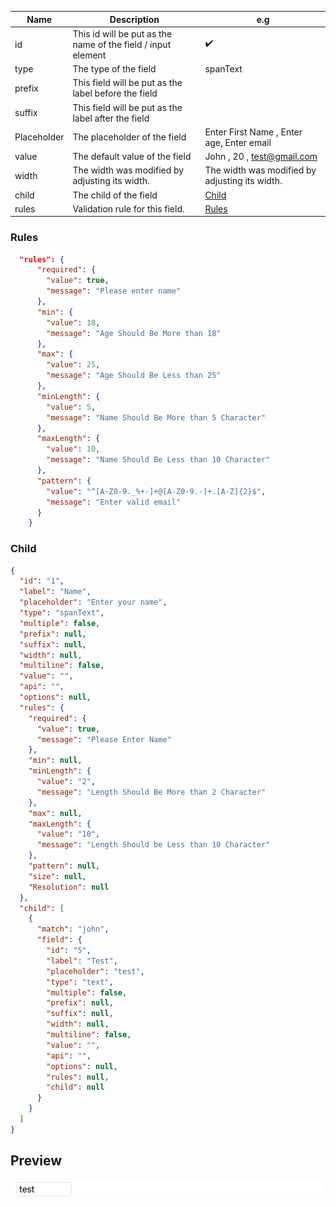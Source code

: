| **Name**    | **Description**                                              | **e.g**                                        |
| ----------- | ------------------------------------------------------------ | ---------------------------------------------- |
| id          | This id will be put as the name of the field / input element | ✔️                                             |
| type        | The type of the field                                        | spanText                                       |
| prefix      | This field will be put as the label before the field         |                                                |
| suffix      | This field will be put as the label after the field          |                                                |
| Placeholder | The placeholder of the field                                 | Enter First Name , Enter age, Enter email      |
| value       | The default value of the field                               | John , 20 , test@gmail.com                     |
| width       | The width was modified by adjusting its width.               | The width was modified by adjusting its width. |
| child       | The child of the field                                       | [Child](#child)                                |
| rules       | Validation rule for this field.                              | [Rules](#rules)                                |

### Rules

```json
  "rules": {
      "required": {
        "value": true,
        "message": "Please enter name"
      },
      "min": {
        "value": 18,
        "message": "Age Should Be More than 18"
      },
      "max": {
        "value": 25,
        "message": "Age Should Be Less than 25"
      },
      "minLength": {
        "value": 5,
        "message": "Name Should Be More than 5 Character"
      },
      "maxLength": {
        "value": 10,
        "message": "Name Should Be Less than 10 Character"
      },
      "pattern": {
        "value": "^[A-Z0-9._%+-]+@[A-Z0-9.-]+.[A-Z]{2}$",
        "message": "Enter valid email"
      }
    }
```

### Child

```json
{
  "id": "1",
  "label": "Name",
  "placeholder": "Enter your name",
  "type": "spanText",
  "multiple": false,
  "prefix": null,
  "suffix": null,
  "width": null,
  "multiline": false,
  "value": "",
  "api": "",
  "options": null,
  "rules": {
    "required": {
      "value": true,
      "message": "Please Enter Name"
    },
    "min": null,
    "minLength": {
      "value": "2",
      "message": "Length Should Be More than 2 Character"
    },
    "max": null,
    "maxLength": {
      "value": "10",
      "message": "Length Should be Less than 10 Character"
    },
    "pattern": null,
    "size": null,
    "Resolution": null
  },
  "child": [
    {
      "match": "john",
      "field": {
        "id": "5",
        "label": "Test",
        "placeholder": "test",
        "type": "text",
        "multiple": false,
        "prefix": null,
        "suffix": null,
        "width": null,
        "multiline": false,
        "value": "",
        "api": "",
        "options": null,
        "rules": null,
        "child": null
      }
    }
  ]
}
```

## Preview

![SpanText](../static/img/Previews/spanText.png)
